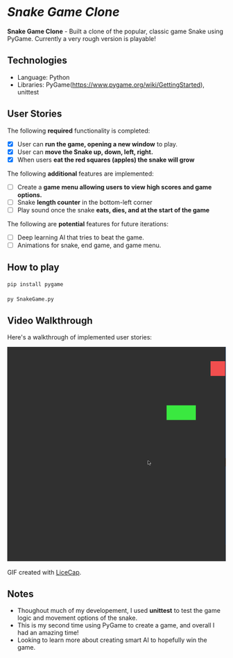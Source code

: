 # *Snake Game Clone*

**Snake Game Clone** - Built a clone of the popular, classic game Snake using PyGame. Currently a very rough version is playable!

## Technologies

* Language: Python
* Libraries: PyGame(https://www.pygame.org/wiki/GettingStarted), unittest

## User Stories

The following **required** functionality is completed:

* [x] User can **run the game, opening a new window** to play.
* [x] User can **move the Snake up, down, left, right.**
* [x] When users **eat the red squares (apples) the snake will grow**

The following **additional** features are implemented:

* [ ] Create a **game menu allowing users to view high scores and game options.**
* [ ] Snake **length counter** in the bottom-left corner
* [ ] Play sound once the snake **eats, dies, and at the start of the game**

The following are **potential** features for future iterations:

* [ ] Deep learning AI that tries to beat the game.
* [ ] Animations for snake, end game, and game menu.

## How to play

```bash
pip install pygame

py SnakeGame.py
```

## Video Walkthrough

Here's a walkthrough of implemented user stories:

<img src='Snake.gif' title='Snake GIF' width='' alt='Snake GIF' />

GIF created with [LiceCap](http://www.cockos.com/licecap/).

## Notes

 * Thoughout much of my developement, I used **unittest** to test the game logic and movement options of the snake.
 * This is my second time using PyGame to create a game, and overall I had an amazing time!
 * Looking to learn more about creating smart AI to hopefully win the game.
